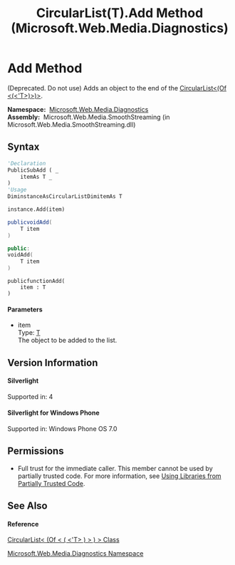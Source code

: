 ﻿---
title: CircularList(T).Add Method  (Microsoft.Web.Media.Diagnostics)
TOCTitle: Add Method
ms:assetid: M:Microsoft.Web.Media.Diagnostics.CircularList`1.Add(`0)
ms:mtpsurl: https://msdn.microsoft.com/en-us/library/Ff728132(v=VS.90)
ms:contentKeyID: 31469152
ms.date: 05/02/2012
mtps_version: v=VS.90
f1_keywords:
- Microsoft.Web.Media.Diagnostics.CircularList`1.Add
dev_langs:
- CSharp
- JScript
- VB
- c++
api_location:
- Microsoft.Web.Media.SmoothStreaming.dll
api_name:
- Microsoft.Web.Media.Diagnostics.CircularList`1.Add
api_type:
- Managed
topic_type:
- apiref
- kbSyntax
product_family_name: VS
ROBOTS: INDEX,FOLLOW
---

# Add Method

(Deprecated. Do not use) Adds an object to the end of the [CircularList\<(Of \<(\<'T\>)\>)\>](circularlist-t-class-microsoft-web-media-diagnostics_1.md).

**Namespace:**  [Microsoft.Web.Media.Diagnostics](microsoft-web-media-diagnostics-namespace_1.md)  
**Assembly:**  Microsoft.Web.Media.SmoothStreaming (in Microsoft.Web.Media.SmoothStreaming.dll)

## Syntax

``` vb
'Declaration
PublicSubAdd ( _
    itemAs T _
)
'Usage
DiminstanceAsCircularListDimitemAs T

instance.Add(item)
```

``` csharp
publicvoidAdd(
    T item
)
```

``` c++
public:
voidAdd(
    T item
)
```

``` jscript
publicfunctionAdd(
    item : T
)
```

#### Parameters

  - item  
    Type: [T](circularlist-t-class-microsoft-web-media-diagnostics_1.md)  
    The object to be added to the list.  

## Version Information

#### Silverlight

Supported in: 4  

#### Silverlight for Windows Phone

Supported in: Windows Phone OS 7.0  

## Permissions

  - Full trust for the immediate caller. This member cannot be used by partially trusted code. For more information, see [Using Libraries from Partially Trusted Code](https://msdn.microsoft.com/en-us/library/8skskf63\(v=vs.90\)).

## See Also

#### Reference

[CircularList\< (Of \< ( \<'T\> ) \> ) \> Class](circularlist-t-class-microsoft-web-media-diagnostics_1.md)

[Microsoft.Web.Media.Diagnostics Namespace](microsoft-web-media-diagnostics-namespace_1.md)


